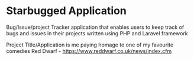 # Starbugged Application
 Bug/Issue/project Tracker application that enables users to keep track of bugs and issues in their projects written using PHP and Laravel framework 
 
 Project Title/Application is me paying homage to one of my favourite comedies Red Dwarf - https://www.reddwarf.co.uk/news/index.cfm
